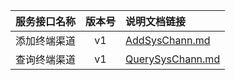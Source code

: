   
| 服务接口名称 | 版本号 | 说明文档链接 |  
| :----------------- | :-----: | :---------------- |  
| 添加终端渠道 | v1 | [AddSysChann.md](https://gitee.com/leslieleslie/gitMd/blob/master/EpeisPlat/PlatTheadSysServer/AddSysChann.md) |  
| 查询终端渠道 | v1 | [QuerySysChann.md](https://gitee.com/leslieleslie/gitMd/blob/master/EpeisPlat/PlatTheadSysServer/QuerySysChann.md) |  
  
